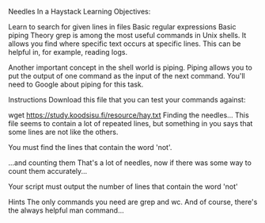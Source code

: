 Needles In a Haystack
Learning Objectives:

Learn to search for given lines in files
Basic regular expressions
Basic piping
Theory
grep is among the most useful commands in Unix shells. It allows you find where
specific text occurs at specific lines. This can be helpful in, for example,
reading logs.

Another important concept in the shell world is piping. Piping allows you to put
the output of one command as the input of the next command. You'll need to Google
about piping for this task.

Instructions
Download this file that you can test your commands against:

wget https://study.koodsisu.fi/resource/hay.txt
Finding the needles...
This file seems to contain a lot of repeated lines, but something in you says
that some lines are not like the others.

You must find the lines that contain the word 'not'.

...and counting them
That's a lot of needles, now if there was some way to count them accurately...

Your script must output the number of lines that contain the word 'not'

Hints
The only commands you need are grep and wc. And of course, there's the
always helpful man command...